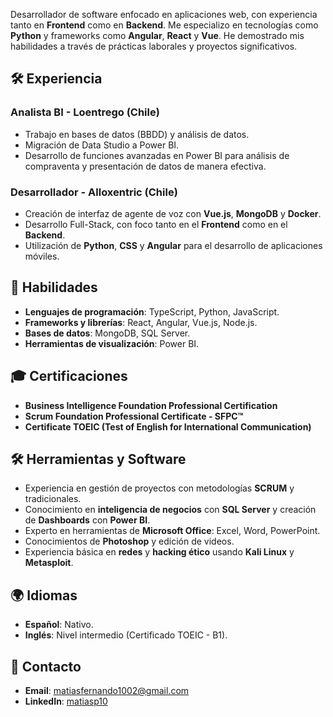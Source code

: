 Desarrollador de software enfocado en aplicaciones web, con experiencia tanto en **Frontend** como en **Backend**. Me especializo en tecnologías como **Python** y frameworks como **Angular**, **React** y **Vue**. He demostrado mis habilidades a través de prácticas laborales y proyectos significativos.

## 🛠 Experiencia

### Analista BI - Loentrego (Chile)
- Trabajo en bases de datos (BBDD) y análisis de datos.
- Migración de Data Studio a Power BI.
- Desarrollo de funciones avanzadas en Power BI para análisis de compraventa y presentación de datos de manera efectiva.

### Desarrollador - Alloxentric (Chile)
- Creación de interfaz de agente de voz con **Vue.js**, **MongoDB** y **Docker**.
- Desarrollo Full-Stack, con foco tanto en el **Frontend** como en el **Backend**.
- Utilización de **Python**, **CSS** y **Angular** para el desarrollo de aplicaciones móviles.

## 💼 Habilidades

- **Lenguajes de programación**: TypeScript, Python, JavaScript.
- **Frameworks y librerías**: React, Angular, Vue.js, Node.js.
- **Bases de datos**: MongoDB, SQL Server.
- **Herramientas de visualización**: Power BI.

## 🎓 Certificaciones

- **Business Intelligence Foundation Professional Certification**
- **Scrum Foundation Professional Certificate - SFPC™**
- **Certificate TOEIC (Test of English for International Communication)**

## 🛠 Herramientas y Software

- Experiencia en gestión de proyectos con metodologías **SCRUM** y tradicionales.
- Conocimiento en **inteligencia de negocios** con **SQL Server** y creación de **Dashboards** con **Power BI**.
- Experto en herramientas de **Microsoft Office**: Excel, Word, PowerPoint.
- Conocimientos de **Photoshop** y edición de videos.
- Experiencia básica en **redes** y **hacking ético** usando **Kali Linux** y **Metasploit**.

## 🌍 Idiomas

- **Español**: Nativo.
- **Inglés**: Nivel intermedio (Certificado TOEIC - B1).

## 📧 Contacto

- **Email**: [matiasfernando1002@gmail.com](mailto:matiasfernando1002@gmail.com)
- **LinkedIn**: [matiasp10](https://www.linkedin.com/in/matiasp10/)

